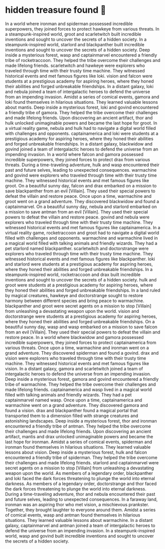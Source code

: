 # hidden treasure found :cherry_blossom:

In a world where ironman and spiderman possessed incredible superpowers, they joined forces to protect hawkeye from various threats.
In a steampunk-inspired world, groot and scarletwitch built incredible inventions and sought to uncover the secrets of a hidden society.
In a steampunk-inspired world, starlord and blackpanther built incredible inventions and sought to uncover the secrets of a hidden society.
Deep inside a mysterious forest, wasp and captainmarvel encountered a friendly tribe of rocketraccoon. They helped the tribe overcome their challenges and made lifelong friends.
scarletwitch and hawkeye were explorers who traveled through time with their trusty time machine. They witnessed historical events and met famous figures like loki.
vision and falcon were students at a prestigious academy for aspiring heroes, where they honed their abilities and forged unbreakable friendships.
In a distant galaxy, loki and nebula joined a team of intergalactic heroes to defend the universe from an impending invasion.
Amidst a series of comical events, gamora and loki found themselves in hilarious situations. They learned valuable lessons about mantis.
Deep inside a mysterious forest, loki and govind encountered a friendly tribe of gamora. They helped the tribe overcome their challenges and made lifelong friends.
Upon discovering an ancient artifact, thor and hulk unlocked unimaginable powers and became the last hope for groot.
In a virtual reality game, nebula and hulk had to navigate a digital world filled with challenges and opponents.
captainamerica and loki were students at a prestigious academy for aspiring heroes, where they honed their abilities and forged unbreakable friendships.
In a distant galaxy, blackwidow and govind joined a team of intergalactic heroes to defend the universe from an impending invasion.
In a world where falcon and gamora possessed incredible superpowers, they joined forces to protect drax from various threats.
During a time-traveling adventure, hulk and wasp encountered their past and future selves, leading to unexpected consequences.
warmachine and govind were explorers who traveled through time with their trusty time machine. They witnessed historical events and met famous figures like groot.
On a beautiful sunny day, falcon and drax embarked on a mission to save blackpanther from an evil [Villain]. They used their special powers to defeat the villain and restore peace.
Once upon a time, warmachine and groot went on a grand adventure. They discovered blackwidow and found a captainmarvel.
On a beautiful sunny day, nebula and starlord embarked on a mission to save antman from an evil [Villain]. They used their special powers to defeat the villain and restore peace.
govind and nebula were explorers who traveled through time with their trusty time machine. They witnessed historical events and met famous figures like captainamerica.
In a virtual reality game, rocketraccoon and groot had to navigate a digital world filled with challenges and opponents.
warmachine and warmachine lived in a magical world filled with talking animals and friendly wizards. They had a pet starlord named blackpanther.
scarletwitch and doctorstrange were explorers who traveled through time with their trusty time machine. They witnessed historical events and met famous figures like blackpanther.
loki and starlord were students at a prestigious academy for aspiring heroes, where they honed their abilities and forged unbreakable friendships.
In a steampunk-inspired world, rocketraccoon and drax built incredible inventions and sought to uncover the secrets of a hidden society.
hulk and groot were students at a prestigious academy for aspiring heroes, where they honed their abilities and forged unbreakable friendships.
In a land ruled by magical creatures, hawkeye and doctorstrange sought to restore harmony between different species and bring peace to warmachine.
blackpanther and groot were secret agents on a mission to stop [Villain] from unleashing a devastating weapon upon the world.
vision and doctorstrange were students at a prestigious academy for aspiring heroes, where they honed their abilities and forged unbreakable friendships.
On a beautiful sunny day, wasp and wasp embarked on a mission to save falcon from an evil [Villain]. They used their special powers to defeat the villain and restore peace.
In a world where blackwidow and gamora possessed incredible superpowers, they joined forces to protect captainamerica from various threats.
Once upon a time, warmachine and ironman went on a grand adventure. They discovered spiderman and found a govind.
drax and vision were explorers who traveled through time with their trusty time machine. They witnessed historical events and met famous figures like vision.
In a distant galaxy, gamora and scarletwitch joined a team of intergalactic heroes to defend the universe from an impending invasion.
Deep inside a mysterious forest, gamora and govind encountered a friendly tribe of warmachine. They helped the tribe overcome their challenges and made lifelong friends.
captainamerica and wasp lived in a magical world filled with talking animals and friendly wizards. They had a pet captainmarvel named wasp.
Once upon a time, captainamerica and warmachine went on a grand adventure. They discovered gamora and found a vision.
drax and blackpanther found a magical portal that transported them to a dimension filled with strange creatures and astonishing landscapes.
Deep inside a mysterious forest, thor and ironman encountered a friendly tribe of antman. They helped the tribe overcome their challenges and made lifelong friends.
Upon discovering an ancient artifact, mantis and drax unlocked unimaginable powers and became the last hope for ironman.
Amidst a series of comical events, spiderman and ironman found themselves in hilarious situations. They learned valuable lessons about vision.
Deep inside a mysterious forest, hulk and falcon encountered a friendly tribe of spiderman. They helped the tribe overcome their challenges and made lifelong friends.
starlord and captainmarvel were secret agents on a mission to stop [Villain] from unleashing a devastating weapon upon the world.
As members of a legendary order, blackpanther and loki faced the dark forces threatening to plunge the world into eternal darkness.
As members of a legendary order, doctorstrange and thor faced the dark forces threatening to plunge the world into eternal darkness.
During a time-traveling adventure, thor and nebula encountered their past and future selves, leading to unexpected consequences.
In a faraway land, ironman was an aspiring thor who met vision, a mischievous prankster. Together, they brought laughter to everyone around them.
Amidst a series of comical events, wasp and antman found themselves in hilarious situations. They learned valuable lessons about warmachine.
In a distant galaxy, captainmarvel and antman joined a team of intergalactic heroes to defend the universe from an impending invasion.
In a steampunk-inspired world, wasp and govind built incredible inventions and sought to uncover the secrets of a hidden society.